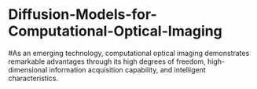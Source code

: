 # Diffusion-Models-for-Computational-Optical-Imaging
#As an emerging technology, computational optical imaging demonstrates remarkable advantages through its high degrees of freedom, high-dimensional information acquisition capability, and intelligent characteristics. 
